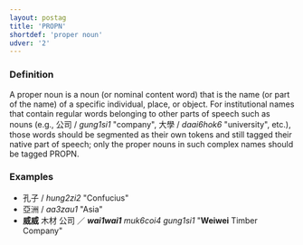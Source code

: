 ```yaml
---
layout: postag
title: 'PROPN'
shortdef: 'proper noun'
udver: '2'
---
```


###  Definition

A proper noun is a noun (or nominal content word) that is the name (or part of the name) of a specific individual, place, or object. For institutional names that contain regular words belonging to other parts of speech such as nouns (e.g., 公司 / _gung1si1_ "company", 大學 / _daai6hok6_ "university", etc.), those words should be segmented as their own tokens and still tagged their native part of speech; only the proper nouns in such complex names should be tagged PROPN.

### Examples

- 孔子 / _hung2zi2_ "Confucius"
- 亞洲 / _aa3zau1_ "Asia"
- <b>威威</b> 木材 公司 ／ _<b>wai1wai1</b> muk6coi4 gung1si1_ "<b>Weiwei</b> Timber Company"
<!-- Interlanguage links updated Po 6. listopadu 2023, 21:41:29 CET -->
